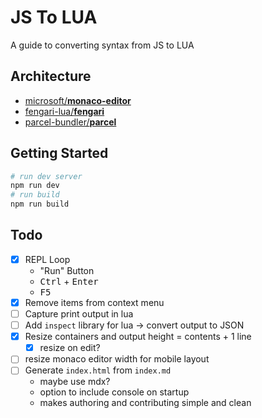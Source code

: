 # JS To LUA

A guide to converting syntax from JS to LUA

## Architecture

* [microsoft/**monaco-editor**](https://github.com/Microsoft/monaco-editor)
* [fengari-lua/**fengari**](https://github.com/fengari-lua/fengari)
* [parcel-bundler/**parcel**](https://github.com/parcel-bundler/parcel)


## Getting Started

```bash
# run dev server
npm run dev
# run build
npm run build
```


## Todo

* [x] REPL Loop
  * "Run" Button
  * <kbd>Ctrl</kbd> + <kbd>Enter</kbd>
  * <kbd>F5</kbd>
* [x] Remove items from context menu
* [ ] Capture print output in lua
* [ ] Add `inspect` library for lua -> convert output to JSON
* [x] Resize containers and output height = contents + 1 line
  * [x] resize on edit?
* [ ] resize monaco editor width for mobile layout
* [ ] Generate `index.html` from `index.md`
  * maybe use mdx?
  * option to include console on startup
  * makes authoring and contributing simple and clean
